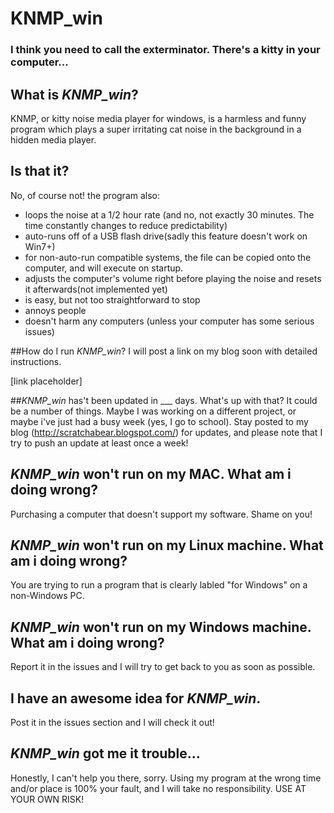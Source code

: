 # KNMP_win
### I think you need to call the exterminator. There's a kitty in your computer...



## What is *KNMP_win*?
KNMP, or kitty noise media player for windows, is a harmless and funny program which plays a super irritating cat noise in the background in a hidden media player. 

## Is that it?
No, of course not! the program also:

- loops the noise at a 1/2 hour rate (and no, not exactly 30 minutes. The time constantly changes to reduce predictability)
- auto-runs off of a USB flash drive(sadly this feature doesn't work on Win7+)
- for non-auto-run compatible systems, the file can be copied onto the computer, and will execute on startup.
- adjusts the computer's volume right before playing the noise and resets it afterwards(not implemented yet)
- is easy, but not too straightforward to stop
- annoys people
- doesn't harm any computers (unless your computer has some serious issues)


##How do I run *KNMP_win*?
I will post a link on my blog soon with detailed instructions.

[link placeholder]

##*KNMP_win* has't been updated in ___ days. What's up with that?
It could be a number of things. Maybe I was working on a different project, or maybe i've just had a busy week (yes, I go to school). Stay posted to my blog (http://scratchabear.blogspot.com/) for updates, and please note that I try to push an update at least once a week!

## *KNMP_win* won't run on my MAC. What am i doing wrong?
Purchasing a computer that doesn't support my software. Shame on you!

## *KNMP_win* won't run on my Linux machine. What am i doing wrong?
You are trying to run a program that is clearly labled "for Windows" on a non-Windows PC.

## *KNMP_win* won't run on my Windows machine. What am i doing wrong?
Report it in the issues and I will try to get back to you as soon as possible.

## I have an awesome idea for *KNMP_win*.
Post it in the issues section and I will check it out!

## *KNMP_win* got me it trouble...
Honestly, I can't help you there, sorry. Using my program at the wrong time and/or place is 100% your fault, and I will take no responsibility. USE AT YOUR OWN RISK!
  
